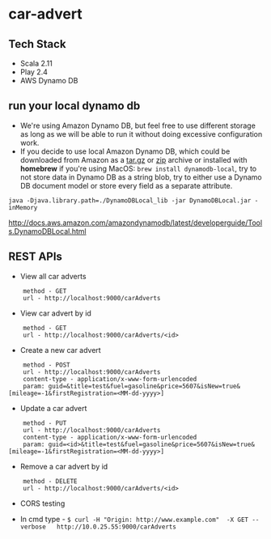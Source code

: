 # car-advert

## Tech Stack

- Scala 2.11
- Play 2.4
- AWS Dynamo DB

## run your local dynamo db

* We're using Amazon Dynamo DB, but feel free to use different storage as long as we will be able to run it without doing excessive configuration work.
* If you decide to use local Amazon Dynamo DB, which could be downloaded from Amazon as a [tar.gz](http://dynamodb-local.s3-website-us-west-2.amazonaws.com/dynamodb_local_latest.tar.gz) or [zip](http://dynamodb-local.s3-website-us-west-2.amazonaws.com/dynamodb_local_latest.zip) archive or installed with **homebrew** if you're using MacOS: ```brew install dynamodb-local```, try to not store data in Dynamo DB as a string blob, try to either use a Dynamo DB document model or store every field as a separate attribute.
  
`java -Djava.library.path=./DynamoDBLocal_lib -jar DynamoDBLocal.jar -inMemory`

http://docs.aws.amazon.com/amazondynamodb/latest/developerguide/Tools.DynamoDBLocal.html



## REST APIs

-  View all car adverts
```
    method - GET
    url - http://localhost:9000/carAdverts
```

- View car advert by id
```
    method - GET
    url - http://localhost:9000/carAdverts/<id>
```

-  Create a new car advert
```
    method - POST
    url - http://localhost:9000/carAdverts
    content-type - application/x-www-form-urlencoded
    param: guid=&title=test&fuel=gasoline&price=5607&isNew=true&[mileage=-1&firstRegistration=<MM-dd-yyyy>]
```

-  Update a car advert
```
    method - PUT
    url - http://localhost:9000/carAdverts
    content-type - application/x-www-form-urlencoded
    param: guid=<id>&title=test&fuel=gasoline&price=5607&isNew=true&[mileage=-1&firstRegistration=<MM-dd-yyyy>]
```

-  Remove a car advert by id
```
    method - DELETE
    url - http://localhost:9000/carAdverts/<id>
```

* CORS testing

- In cmd type -
`$ curl -H "Origin: http://www.example.com"  -X GET --verbose   http://10.0.25.55:9000/carAdverts`
